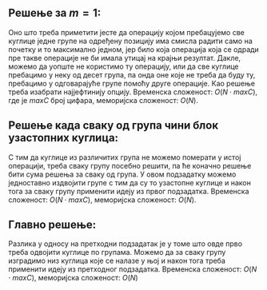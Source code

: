 ﻿## Решење за $m = 1$:
Оно што треба приметити јесте да операцију којом пребацујемо све куглице једне групе на одређену позицију има смисла радити само на почетку и то максимално једном, јер било која операција која се одради пре такве операције не би имала утицај на крајњи резултат. Дакле, можемо да уопште не користимо ту операцију, или да све куглице пребацимо у неку од десет група, па онда оне које не треба да буду ту, пребацимо у одговарајуће групе помоћу друге операције. Као решење треба изабрати најјефтинију опцију. Временска сложеност: $O(N \cdot maxC)$, где је $maxC$ број цифара, меморијска сложеност: $O(N)$.

## Решење када сваку од група чини блок узастопних куглица:
С тим да куглице из различитих група не можемо померати у истој операцији, треба сваку групу посебно решити, па ће коначно решење бити сума решења за сваку од група. У овом подзадатку можемо једноставно издвојити групе с тим да су то узастопне куглице и након тога за сваку групу применити идеју из првог подзадатка. Временска  сложеност: $O(N \cdot maxC)$, меморијска сложеност: $O(N)$.  

## Главно решење:
Разлика у односу на претходни подзадатак је у томе што овде прво треба одвојити куглице по групама. Можемо да за сваку групу изградимо низ куглица које се налазе у њој и након тога треба применити идеју из претходног подзадатка. Временска сложеност: $O(N \cdot maxC)$, меморијска сложеност: $O(N)$
